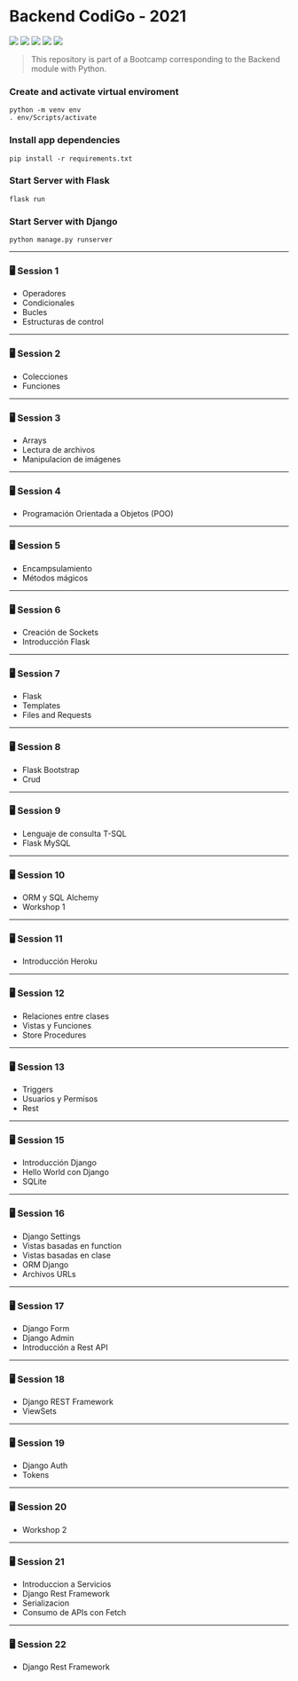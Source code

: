 # Backend CodiGo - 2021

![](https://img.shields.io/badge/Python-3.10.0-blue) 
![](https://img.shields.io/badge/Flask-2.0.1-red) 
![](https://img.shields.io/badge/Django-3.2.8-green) 
![](https://img.shields.io/badge/MySQL-5.5.0-yellow) 
![](https://img.shields.io/badge/SQLite-3.36.0-lightblue) 

> This repository is part of a Bootcamp corresponding to the Backend module with Python.

### Create and activate virtual enviroment

    python -m venv env
    . env/Scripts/activate

### Install app dependencies

    pip install -r requirements.txt

### Start Server with Flask
    
    flask run
 
### Start Server with Django
    
    python manage.py runserver

----------------------------
### 🖥️ Session 1
- Operadores
- Condicionales
- Bucles
- Estructuras de control
----------------------------
### 🖥️ Session 2
- Colecciones
- Funciones
----------------------------
### 🖥️ Session 3
- Arrays
- Lectura de archivos
- Manipulacion de imágenes
----------------------------
### 🖥️ Session 4
- Programación Orientada a Objetos (POO)
----------------------------
### 🖥️ Session 5
- Encampsulamiento
- Métodos mágicos
----------------------------
### 🖥️ Session 6
- Creación de Sockets
- Introducción Flask
----------------------------
### 🖥️ Session 7
- Flask
- Templates
- Files and Requests
----------------------------
### 🖥️ Session 8
- Flask Bootstrap
- Crud
----------------------------
### 🖥️ Session 9
- Lenguaje de consulta T-SQL
- Flask MySQL
----------------------------
### 🖥️ Session 10
- ORM y SQL Alchemy 
- Workshop 1
----------------------------
### 🖥️ Session 11
- Introducción Heroku
----------------------------
### 🖥️ Session 12
- Relaciones entre clases
- Vistas y Funciones
- Store Procedures
----------------------------
### 🖥️ Session 13
- Triggers
- Usuarios y Permisos
- Rest
----------------------------
### 🖥️ Session 15
- Introducción Django
- Hello World con Django
- SQLite
----------------------------
### 🖥️ Session 16
- Django Settings
- Vistas basadas en function
- Vistas basadas en clase
- ORM Django
- Archivos URLs
----------------------------
### 🖥️ Session 17
- Django Form
- Django Admin
- Introducción a Rest API
----------------------------
### 🖥️ Session 18
- Django REST Framework
- ViewSets
----------------------------
### 🖥️ Session 19
- Django Auth
- Tokens
----------------------------
### 🖥️ Session 20
- Workshop 2
----------------------------
### 🖥️ Session 21
- Introduccion a Servicios
- Django Rest Framework
- Serializacion
- Consumo de APIs con Fetch
----------------------------
### 🖥️ Session 22
- Django Rest Framework
